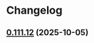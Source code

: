 # Changelog



## [0.111.12](https://github.com/joaomelo/calystone/compare/v0.111.11...v0.111.12) (2025-10-05)
